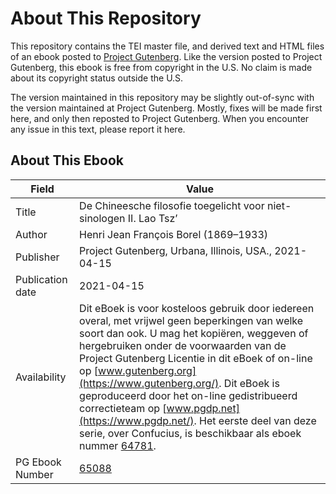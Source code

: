 # About This Repository

This repository contains the TEI master file, and derived text and HTML files of an ebook posted to [Project Gutenberg](https://www.gutenberg.org/). Like the version posted to Project Gutenberg, this ebook is free from copyright in the U.S. No claim is made about its copyright status outside the U.S.

The version maintained in this repository may be slightly out-of-sync with the version maintained at Project Gutenberg. Mostly, fixes will be made first here, and only then reposted to Project Gutenberg. When you encounter any issue in this text, please report it here.

## About This Ebook

| Field | Value |
| ----- | ----- |
| Title | De Chineesche filosofie toegelicht voor niet-sinologen II. Lao Tszʼ |
| Author | Henri Jean François Borel (1869–1933) |
| Publisher | Project Gutenberg, Urbana, Illinois, USA., 2021-04-15 |
| Publication date | 2021-04-15 |
| Availability | Dit eBoek is voor kosteloos gebruik door iedereen overal, met vrijwel geen beperkingen van welke soort dan ook. U mag het kopiëren, weggeven of hergebruiken onder de voorwaarden van de Project Gutenberg Licentie in dit eBoek of on-line op [www.gutenberg.org](https://www.gutenberg.org/). Dit eBoek is geproduceerd door het on-line gedistribueerd correctieteam op [www.pgdp.net](https://www.pgdp.net/). Het eerste deel van deze serie, over Confucius, is beschikbaar als eboek nummer [64781](https://www.gutenberg.org/ebooks/64781). |
| PG Ebook Number | [65088](https://www.gutenberg.org/ebooks/65088) |
